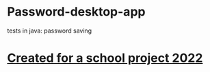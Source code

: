 # Password-desktop-app
tests in java: password saving

# <ins>Created for a school project 2022</ins>
